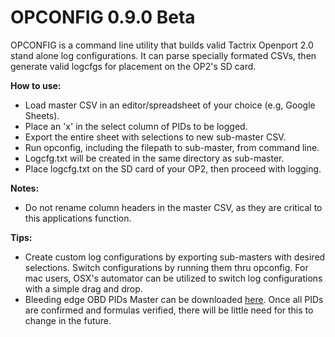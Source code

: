 # OPCONFIG 0.9.0 Beta
OPCONFIG is a command line utility that builds valid Tactrix Openport 2.0 stand alone log configurations. It can parse specially formated CSVs, then generate valid logcfgs for placement on the OP2's SD card.

**How to use:**
* Load master CSV in an editor/spreadsheet of your choice (e.g, Google Sheets).
* Place an 'x' in the select column of PIDs to be logged.
* Export the entire sheet with selections to new sub-master CSV.
* Run opconfig, including the filepath to sub-master, from command line.
* Logcfg.txt will be created in the same directory as sub-master.
* Place logcfg.txt on the SD card of your OP2, then proceed with logging.

**Notes:**
* Do not rename column headers in the master CSV, as they are critical to this applications function.

**Tips:**
* Create custom log configurations by exporting sub-masters with desired selections. Switch configurations by running them thru opconfig. For mac users, OSX's automator can be utilized to switch log configurations with a simple drag and drop.
* Bleeding edge OBD PIDs Master can be downloaded [here](https://docs.google.com/spreadsheets/d/1ch2tyRrUQ67ai9sxeU1pBr5s8Qz32EOzjVaoeCC4ZqE/edit?usp=sharing). Once all PIDs are confirmed and formulas verified, there will be little need for this to change in the future.




